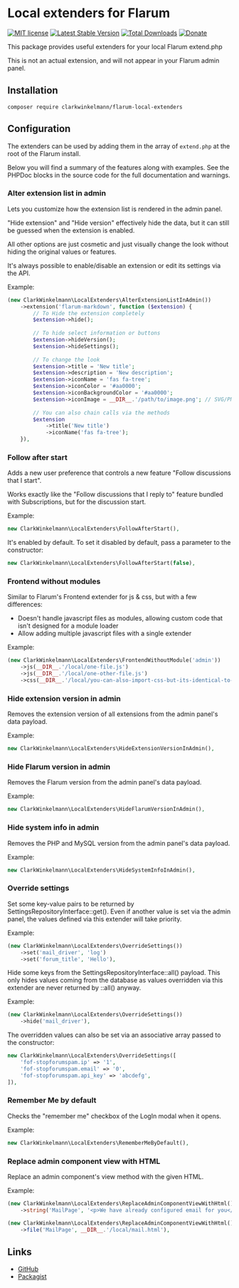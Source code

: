 # Local extenders for Flarum

[![MIT license](https://img.shields.io/badge/license-MIT-blue.svg)](https://github.com/clarkwinkelmann/flarum-local-extenders/blob/master/LICENSE.md) [![Latest Stable Version](https://img.shields.io/packagist/v/clarkwinkelmann/flarum-local-extenders.svg)](https://packagist.org/packages/clarkwinkelmann/flarum-local-extenders) [![Total Downloads](https://img.shields.io/packagist/dt/clarkwinkelmann/flarum-local-extenders.svg)](https://packagist.org/packages/clarkwinkelmann/flarum-local-extenders) [![Donate](https://img.shields.io/badge/paypal-donate-yellow.svg)](https://www.paypal.me/clarkwinkelmann)

This package provides useful extenders for your local Flarum extend.php

This is not an actual extension, and will not appear in your Flarum admin panel.

## Installation

    composer require clarkwinkelmann/flarum-local-extenders

## Configuration

The extenders can be used by adding them in the array of `extend.php` at the root of the Flarum install.

Below you will find a summary of the features along with examples.
See the PHPDoc blocks in the source code for the full documentation and warnings.

### Alter extension list in admin

Lets you customize how the extension list is rendered in the admin panel.

"Hide extension" and "Hide version" effectively hide the data, but it can still be guessed when the extension is enabled.

All other options are just cosmetic and just visually change the look without hiding the original values or features.

It's always possible to enable/disable an extension or edit its settings via the API.

Example:

```php
(new ClarkWinkelmann\LocalExtenders\AlterExtensionListInAdmin())
    ->extension('flarum-markdown', function ($extension) {
        // To Hide the extension completely
        $extension->hide();
        
        // To hide select information or buttons
        $extension->hideVersion();
        $extension->hideSettings();
        
        // To change the look
        $extension->title = 'New title';
        $extension->description = 'New description';
        $extension->iconName = 'fas fa-tree';
        $extension->iconColor = '#aa0000';
        $extension->iconBackgroundColor = '#aa0000';
        $extension->iconImage = __DIR__.'/path/to/image.png'; // SVG/PNG/JPG
        
        // You can also chain calls via the methods
        $extension
            ->title('New title')
            ->iconName('fas fa-tree');
    }),
```

### Follow after start

Adds a new user preference that controls a new feature "Follow discussions that I start".

Works exactly like the "Follow discussions that I reply to" feature bundled with Subscriptions, but for the discussion start.

Example:

```php
new ClarkWinkelmann\LocalExtenders\FollowAfterStart(),
```

It's enabled by default. To set it disabled by default, pass a parameter to the constructor:

```php
new ClarkWinkelmann\LocalExtenders\FollowAfterStart(false),
```

### Frontend without modules

Similar to Flarum's Frontend extender for js & css, but with a few differences:

- Doesn't handle javascript files as modules, allowing custom code that isn't designed for a module loader
- Allow adding multiple javascript files with a single extender

Example:

```php
(new ClarkWinkelmann\LocalExtenders\FrontendWithoutModule('admin'))
    ->js(__DIR__.'/local/one-file.js')
    ->js(__DIR__.'/local/one-other-file.js')
    ->css(__DIR__.'/local/you-can-also-import-css-but-its-identical-to-the-core-extender.less'),
```

### Hide extension version in admin

Removes the extension version of all extensions from the admin panel's data payload.

Example:

```php
new ClarkWinkelmann\LocalExtenders\HideExtensionVersionInAdmin(),
```

### Hide Flarum version in admin

Removes the Flarum version from the admin panel's data payload.

Example:

```php
new ClarkWinkelmann\LocalExtenders\HideFlarumVersionInAdmin(),
```

### Hide system info in admin

Removes the PHP and MySQL version from the admin panel's data payload.

Example:

```php
new ClarkWinkelmann\LocalExtenders\HideSystemInfoInAdmin(),
```

### Override settings

Set some key-value pairs to be returned by SettingsRepositoryInterface::get().
Even if another value is set via the admin panel, the values defined via this extender will take priority.

Example:

```php
(new ClarkWinkelmann\LocalExtenders\OverrideSettings())
    ->set('mail_driver', 'log')
    ->set('forum_title', 'Hello'),
```

Hide some keys from the SettingsRepositoryInterface::all() payload.
This only hides values coming from the database as values overridden via this extender are never returned by ::all() anyway.

Example:

```php
(new ClarkWinkelmann\LocalExtenders\OverrideSettings())
    ->hide('mail_driver'),
```

The overridden values can also be set via an associative array passed to the constructor:

```php
new ClarkWinkelmann\LocalExtenders\OverrideSettings([
    'fof-stopforumspam.ip' => '1',
    'fof-stopforumspam.email' => '0',
    'fof-stopforumspam.api_key' => 'abcdefg',
]),
```

### Remember Me by default

Checks the "remember me" checkbox of the LogIn modal when it opens.

Example:

```php
new ClarkWinkelmann\LocalExtenders\RememberMeByDefault(),
```

### Replace admin component view with HTML

Replace an admin component's view method with the given HTML.

Example:

```php
(new ClarkWinkelmann\LocalExtenders\ReplaceAdminComponentViewWithHtml())
    ->string('MailPage', '<p>We have already configured email for you</p>'),
```

```php
(new ClarkWinkelmann\LocalExtenders\ReplaceAdminComponentViewWithHtml())
    ->file('MailPage', __DIR__.'/local/mail.html'),
```

## Links

- [GitHub](https://github.com/clarkwinkelmann/flarum-local-extenders)
- [Packagist](https://packagist.org/packages/clarkwinkelmann/flarum-local-extenders)
